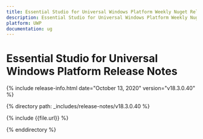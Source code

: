 ```yaml
---
title: Essential Studio for Universal Windows Platform Weekly Nuget Release Release Notes  
description: Essential Studio for Universal Windows Platform Weekly Nuget Release Release Notes  
platform: UWP
documentation: ug
---
```


# Essential Studio for Universal Windows Platform  Release Notes  

{% include release-info.html date="October 13, 2020"  version="v18.3.0.40" %} 


{% directory path: _includes/release-notes/v18.3.0.40 %}

{% include {{file.url}} %}

{% enddirectory %}
